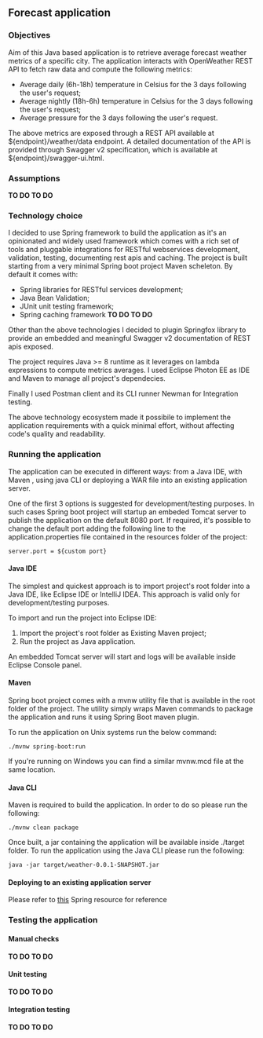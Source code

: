 ## Forecast application 

### Objectives
Aim of this Java based application is to retrieve average forecast weather metrics of a specific city. The application interacts with OpenWeather REST API to fetch raw data and compute the following metrics:

* Average daily (6h-18h) temperature in Celsius for the 3 days following the user's request;
* Average nightly (18h-6h) temperature in Celsius for the 3 days following the user's request;
* Average pressure for the 3 days following the user's request.

The above metrics are exposed through a REST API available at ${endpoint}/weather/data endpoint. A detailed documentation of the API is provided through Swagger v2 specification, which is available at ${endpoint}/swagger-ui.html. 

### Assumptions

**TO DO TO DO**

### Technology choice
I decided to use Spring framework to build the application as it's an opinionated and widely used framework which comes with a rich set of tools and pluggable integrations for RESTful webservices development, validation, testing, documenting rest apis and caching. The project is built starting from a very minimal Spring boot project Maven scheleton. By default it comes with:

* Spring libraries for RESTful services development;
* Java Bean Validation;
* JUnit unit testing framework;
* Spring caching framework **TO DO TO DO**


Other than the above technologies I decided to plugin Springfox library to provide an embedded and meaningful Swagger v2 documentation of REST apis exposed. 

The project requires Java >= 8 runtime as it leverages on lambda expressions to compute metrics averages. I used Eclipse Photon EE as IDE and Maven to manage all project's dependecies.

Finally I used Postman client and its CLI runner Newman for Integration testing.

The above technology ecosystem made it possibile to implement the application requirements with a quick minimal effort, without affecting code's quality and readability.


### Running the application
The application can be executed in different ways: from a Java IDE, with Maven , using java CLI or deploying a WAR file into an existing application server. 

One of the first 3 options is suggested for development/testing purposes. In such cases Spring boot project will startup an embeded Tomcat server to publish the application on the default 8080 port. If required, it's possible to change the default port adding the following line to the application.properties file contained in the resources folder of the project: 

`server.port = ${custom port}`

#### Java IDE
The simplest and quickest approach is to import project's root folder into a Java IDE, like Eclipse IDE or IntelliJ IDEA. This approach is valid only for development/testing purposes. 

To import and run the project into Eclipse IDE: 

1. Import the project's root folder as Existing Maven project;
2. Run the project as Java application.

An embedded Tomcat server will start and logs will be available inside Eclipse Console panel.

#### Maven 
Spring boot project comes with a mvnw utility file that is available in the root folder of the project. The utility simply wraps Maven commands to package the application and runs it using Spring Boot maven plugin.

To run the application on Unix systems run the below command: 

`./mvnw spring-boot:run`

If you're running on Windows you can find a similar mvnw.mcd file at the same location.

#### Java CLI
Maven is required to build the application. In order to do so please run the following: 

`./mvnw clean package`

Once built, a jar containing the application will be available inside ./target folder. To run the application using the Java CLI please run the following: 

`java -jar target/weather-0.0.1-SNAPSHOT.jar` 

#### Deploying to an existing application server
Please refer to [this](https://docs.spring.io/spring-boot/docs/current/reference/htmlsingle/#build-tool-plugins-maven-packaging) Spring resource for reference
 
### Testing the application
#### Manual checks
**TO DO TO DO**
#### Unit testing 
**TO DO TO DO**
#### Integration testing
**TO DO TO DO**

